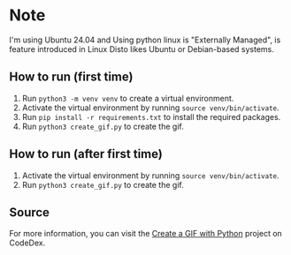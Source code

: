 # Note
I'm using Ubuntu 24.04 and Using python linux is "Externally Managed", is feature introduced in Linux Disto likes Ubuntu or Debian-based systems.

## How to run (first time)
1. Run `python3 -m venv venv` to create a virtual environment.
2. Activate the virtual environment by running `source venv/bin/activate`.
3. Run `pip install -r requirements.txt` to install the required packages.
4. Run `python3 create_gif.py` to create the gif.

## How to run (after first time)
1. Activate the virtual environment by running `source venv/bin/activate`.
2. Run `python3 create_gif.py` to create the gif.

## Source
For more information, you can visit the [Create a GIF with Python](https://www.codedex.io/projects/create-a-gif-with-python) project on CodeDex.